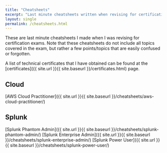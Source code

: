 ```yaml
---
title: "Cheatsheets"
excerpt: "Last minute cheatsheets written when revising for certification exams"
layout: single
permalink: /cheatsheets.html
---
```


These are last minute cheatsheets I made when I was revising for certification exams. Note that these cheatsheets do not include all topics covered in the exam, but rather a few points/topics that are easily confused or forgotten.

A list of technical certificates that I have obtained can be found at the [certificates]({{ site.url }}{{ site.baseurl }}/certificates.html) page.

## Cloud
[AWS Cloud Practitioner]({{ site.url }}{{ site.baseurl }}/cheatsheets/aws-cloud-practitioner/)

## Splunk
[Splunk Phantom Admin]({{ site.url }}{{ site.baseurl }}/cheatsheets/splunk-phantom-admin/)
[Splunk Enterprise Admin]({{ site.url }}{{ site.baseurl }}/cheatsheets/splunk-enterprise-admin/)
[Splunk Power User]({{ site.url }}{{ site.baseurl }}/cheatsheets/splunk-power-user/)
